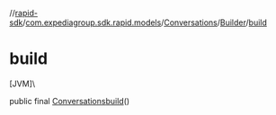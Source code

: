 //[rapid-sdk](../../../../index.md)/[com.expediagroup.sdk.rapid.models](../../index.md)/[Conversations](../index.md)/[Builder](index.md)/[build](build.md)

# build

[JVM]\

public final [Conversations](../index.md)[build](build.md)()
